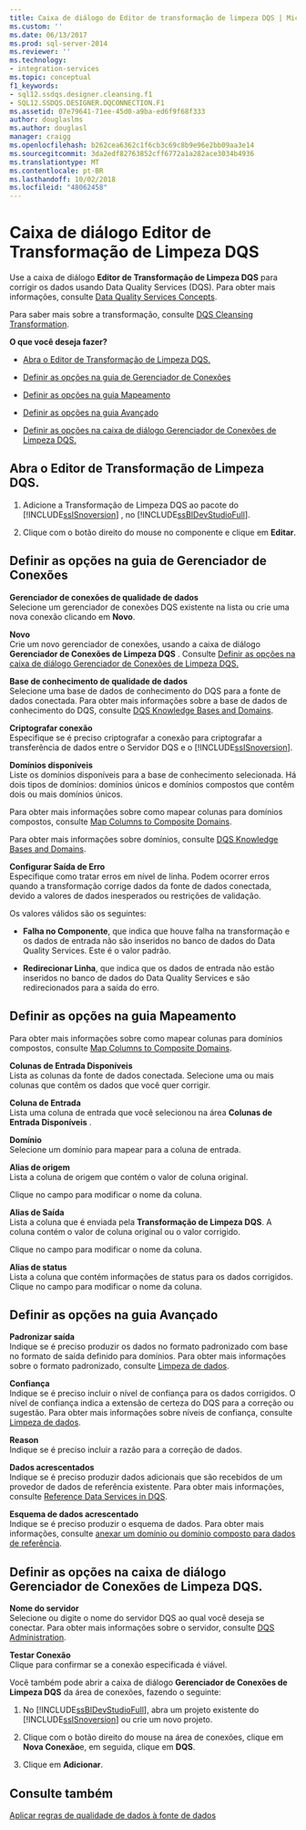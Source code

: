 ```yaml
---
title: Caixa de diálogo do Editor de transformação de limpeza DQS | Microsoft Docs
ms.custom: ''
ms.date: 06/13/2017
ms.prod: sql-server-2014
ms.reviewer: ''
ms.technology:
- integration-services
ms.topic: conceptual
f1_keywords:
- sql12.ssdqs.designer.cleansing.f1
- SQL12.SSDQS.DESIGNER.DQCONNECTION.F1
ms.assetid: 07e79641-71ee-45d0-a9ba-ed6f9f68f333
author: douglaslms
ms.author: douglasl
manager: craigg
ms.openlocfilehash: b262cea6362c1f6cb3c69c8b9e96e2bb09aa3e14
ms.sourcegitcommit: 3da2edf82763852cff6772a1a282ace3034b4936
ms.translationtype: MT
ms.contentlocale: pt-BR
ms.lasthandoff: 10/02/2018
ms.locfileid: "48062458"
---
```

# <a name="dqs-cleansing-transformation-editor-dialog-box"></a>Caixa de diálogo Editor de Transformação de Limpeza DQS
  Use a caixa de diálogo **Editor de Transformação de Limpeza DQS** para corrigir os dados usando Data Quality Services (DQS). Para obter mais informações, consulte [Data Quality Services Concepts](../../2014/data-quality-services/data-quality-services-concepts.md).  
  
 Para saber mais sobre a transformação, consulte [DQS Cleansing Transformation](data-flow/transformations/dqs-cleansing-transformation.md).  
  
 **O que você deseja fazer?**  
  
-   [Abra o Editor de Transformação de Limpeza DQS.](#open)  
  
-   [Definir as opções na guia de Gerenciador de Conexões](#connection)  
  
-   [Definir as opções na guia Mapeamento](#mapping)  
  
-   [Definir as opções na guia Avançado](#advanced)  
  
-   [Definir as opções na caixa de diálogo Gerenciador de Conexões de Limpeza DQS.](#manager)  
  
##  <a name="open"></a> Abra o Editor de Transformação de Limpeza DQS.  
  
1.  Adicione a Transformação de Limpeza DQS ao pacote do [!INCLUDE[ssISnoversion](../includes/ssisnoversion-md.md)] , no [!INCLUDE[ssBIDevStudioFull](../includes/ssbidevstudiofull-md.md)].  
  
2.  Clique com o botão direito do mouse no componente e clique em **Editar**.  
  
##  <a name="connection"></a> Definir as opções na guia de Gerenciador de Conexões  
 **Gerenciador de conexões de qualidade de dados**  
 Selecione um gerenciador de conexões DQS existente na lista ou crie uma nova conexão clicando em **Novo**.  
  
 **Novo**  
 Crie um novo gerenciador de conexões, usando a caixa de diálogo **Gerenciador de Conexões de Limpeza DQS** . Consulte [Definir as opções na caixa de diálogo Gerenciador de Conexões de Limpeza DQS.](#manager)  
  
 **Base de conhecimento de qualidade de dados**  
 Selecione uma base de dados de conhecimento do DQS para a fonte de dados conectada. Para obter mais informações sobre a base de dados de conhecimento do DQS, consulte [DQS Knowledge Bases and Domains](../../2014/data-quality-services/dqs-knowledge-bases-and-domains.md).  
  
 **Criptografar conexão**  
 Especifique se é preciso criptografar a conexão para criptografar a transferência de dados entre o Servidor DQS e o [!INCLUDE[ssISnoversion](../includes/ssisnoversion-md.md)].  
  
 **Domínios disponíveis**  
 Liste os domínios disponíveis para a base de conhecimento selecionada. Há dois tipos de domínios: domínios únicos e domínios compostos que contêm dois ou mais domínios únicos.  
  
 Para obter mais informações sobre como mapear colunas para domínios compostos, consulte [Map Columns to Composite Domains](data-flow/transformations/map-columns-to-composite-domains.md).  
  
 Para obter mais informações sobre domínios, consulte [DQS Knowledge Bases and Domains](../../2014/data-quality-services/dqs-knowledge-bases-and-domains.md).  
  
 **Configurar Saída de Erro**  
 Especifique como tratar erros em nível de linha. Podem ocorrer erros quando a transformação corrige dados da fonte de dados conectada, devido a valores de dados inesperados ou restrições de validação.  
  
 Os valores válidos são os seguintes:  
  
-   **Falha no Componente**, que indica que houve falha na transformação e os dados de entrada não são inseridos no banco de dados do Data Quality Services. Este é o valor padrão.  
  
-   **Redirecionar Linha**, que indica que os dados de entrada não estão inseridos no banco de dados do Data Quality Services e são redirecionados para a saída do erro.  
  
##  <a name="mapping"></a> Definir as opções na guia Mapeamento  
 Para obter mais informações sobre como mapear colunas para domínios compostos, consulte [Map Columns to Composite Domains](data-flow/transformations/map-columns-to-composite-domains.md).  
  
 **Colunas de Entrada Disponíveis**  
 Lista as colunas da fonte de dados conectada. Selecione uma ou mais colunas que contêm os dados que você quer corrigir.  
  
 **Coluna de Entrada**  
 Lista uma coluna de entrada que você selecionou na área **Colunas de Entrada Disponíveis** .  
  
 **Domínio**  
 Selecione um domínio para mapear para a coluna de entrada.  
  
 **Alias de origem**  
 Lista a coluna de origem que contém o valor de coluna original.  
  
 Clique no campo para modificar o nome da coluna.  
  
 **Alias de Saída**  
 Lista a coluna que é enviada pela **Transformação de Limpeza DQS**. A coluna contém o valor de coluna original ou o valor corrigido.  
  
 Clique no campo para modificar o nome da coluna.  
  
 **Alias de status**  
 Lista a coluna que contém informações de status para os dados corrigidos. Clique no campo para modificar o nome da coluna.  
  
##  <a name="advanced"></a> Definir as opções na guia Avançado  
 **Padronizar saída**  
 Indique se é preciso produzir os dados no formato padronizado com base no formato de saída definido para domínios. Para obter mais informações sobre o formato padronizado, consulte [Limpeza de dados](../../2014/data-quality-services/data-cleansing.md).  
  
 **Confiança**  
 Indique se é preciso incluir o nível de confiança para os dados corrigidos. O nível de confiança indica a extensão de certeza do DQS para a correção ou sugestão. Para obter mais informações sobre níveis de confiança, consulte [Limpeza de dados](../../2014/data-quality-services/data-cleansing.md).  
  
 **Reason**  
 Indique se é preciso incluir a razão para a correção de dados.  
  
 **Dados acrescentados**  
 Indique se é preciso produzir dados adicionais que são recebidos de um provedor de dados de referência existente. Para obter mais informações, consulte [Reference Data Services in DQS](../../2014/data-quality-services/reference-data-services-in-dqs.md).  
  
 **Esquema de dados acrescentado**  
 Indique se é preciso produzir o esquema de dados. Para obter mais informações, consulte [anexar um domínio ou domínio composto para dados de referência](../../2014/data-quality-services/attach-a-domain-or-composite-domain-to-reference-data.md).  
  
##  <a name="manager"></a> Definir as opções na caixa de diálogo Gerenciador de Conexões de Limpeza DQS.  
 **Nome do servidor**  
 Selecione ou digite o nome do servidor DQS ao qual você deseja se conectar. Para obter mais informações sobre o servidor, consulte [DQS Administration](../../2014/data-quality-services/dqs-administration.md).  
  
 **Testar Conexão**  
 Clique para confirmar se a conexão especificada é viável.  
  
 Você também pode abrir a caixa de diálogo **Gerenciador de Conexões de Limpeza DQS** da área de conexões, fazendo o seguinte:  
  
1.  No [!INCLUDE[ssBIDevStudioFull](../includes/ssbidevstudiofull-md.md)], abra um projeto existente do [!INCLUDE[ssISnoversion](../includes/ssisnoversion-md.md)] ou crie um novo projeto.  
  
2.  Clique com o botão direito do mouse na área de conexões, clique em **Nova Conexão**e, em seguida, clique em **DQS**.  
  
3.  Clique em **Adicionar**.  
  
## <a name="see-also"></a>Consulte também  
 [Aplicar regras de qualidade de dados à fonte de dados](data-flow/transformations/apply-data-quality-rules-to-data-source.md)  
  
  
